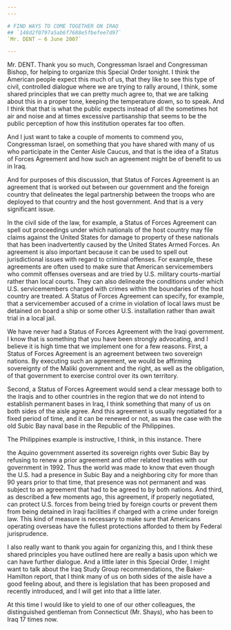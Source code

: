 ```yaml
---
---

# FIND WAYS TO COME TOGETHER ON IRAQ
## `148d2f0797a5ab6f7688e5fbefee7d97`
`Mr. DENT — 6 June 2007`

---
```



Mr. DENT. Thank you so much, Congressman Israel and Congressman 
Bishop, for helping to organize this Special Order tonight. I think the 
American people expect this much of us, that they like to see this type 
of civil, controlled dialogue where we are trying to rally around, I 
think, some shared principles that we can pretty much agree to, that we 
are talking about this in a proper tone, keeping the temperature down, 
so to speak. And I think that that is what the public expects instead 
of all the sometimes hot air and noise and at times excessive 
partisanship that seems to be the public perception of how this 
institution operates far too often.

And I just want to take a couple of moments to commend you, 
Congressman Israel, on something that you have shared with many of us 
who participate in the Center Aisle Caucus, and that is the idea of a 
Status of Forces Agreement and how such an agreement might be of 
benefit to us in Iraq.

And for purposes of this discussion, that Status of Forces Agreement 
is an agreement that is worked out between our government and the 
foreign country that delineates the legal partnership between the 
troops who are deployed to that country and the host government. And 
that is a very significant issue.

In the civil side of the law, for example, a Status of Forces 
Agreement can spell out proceedings under which nationals of the host 
country may file claims against the United States for damage to 
property of these nationals that has been inadvertently caused by the 
United States Armed Forces. An agreement is also important because it 
can be used to spell out jurisdictional issues with regard to criminal 
offenses. For example, these agreements are often used to make sure 
that American servicemembers who commit offenses overseas and are tried 
by U.S. military courts-martial rather than local courts. They can also 
delineate the conditions under which U.S. servicemembers charged with 
crimes within the boundaries of the host country are treated. A Status 
of Forces Agreement can specify, for example, that a servicemember 
accused of a crime in violation of local laws must be detained on board 
a ship or some other U.S. installation rather than await trial in a 
local jail.

We have never had a Status of Forces Agreement with the Iraqi 
government. I know that is something that you have been strongly 
advocating, and I believe it is high time that we implement one for a 
few reasons. First, a Status of Forces Agreement is an agreement 
between two sovereign nations. By executing such an agreement, we would 
be affirming sovereignty of the Maliki government and the right, as 
well as the obligation, of that government to exercise control over its 
own territory.

Second, a Status of Forces Agreement would send a clear message both 
to the Iraqis and to other countries in the region that we do not 
intend to establish permanent bases in Iraq, I think something that 
many of us on both sides of the aisle agree. And this agreement is 
usually negotiated for a fixed period of time, and it can be renewed or 
not, as was the case with the old Subic Bay naval base in the Republic 
of the Philippines.

The Philippines example is instructive, I think, in this instance. 
There


the Aquino government asserted its sovereign rights over Subic Bay by 
refusing to renew a prior agreement and other related treaties with our 
government in 1992. Thus the world was made to know that even though 
the U.S. had a presence in Subic Bay and a neighboring city for more 
than 90 years prior to that time, that presence was not permanent and 
was subject to an agreement that had to be agreed to by both 
nations. And third, as described a few moments ago, this agreement, if 
properly negotiated, can protect U.S. forces from being tried by 
foreign courts or prevent them from being detained in Iraqi facilities 
if charged with a crime under foreign law. This kind of measure is 
necessary to make sure that Americans operating overseas have the 
fullest protections afforded to them by Federal jurisprudence.


I also really want to thank you again for organizing this, and I 
think these shared principles you have outlined here are really a basis 
upon which we can have further dialogue. And a little later in this 
Special Order, I might want to talk about the Iraq Study Group 
recommendations, the Baker-Hamilton report, that I think many of us on 
both sides of the aisle have a good feeling about, and there is 
legislation that has been proposed and recently introduced, and I will 
get into that a little later.

At this time I would like to yield to one of our other colleagues, 
the distinguished gentleman from Connecticut (Mr. Shays), who has been 
to Iraq 17 times now.